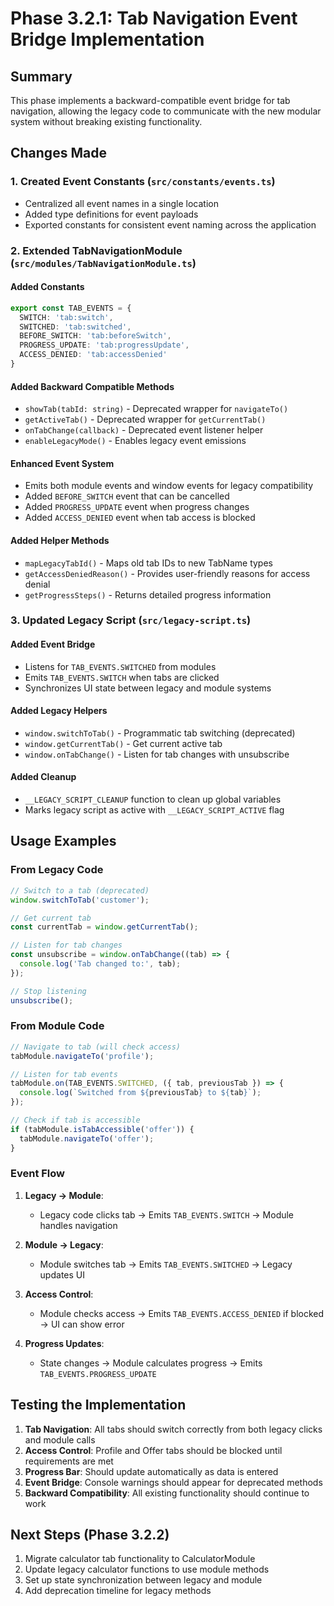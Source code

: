 # Phase 3.2.1: Tab Navigation Event Bridge Implementation

## Summary

This phase implements a backward-compatible event bridge for tab navigation, allowing the legacy code to communicate with the new modular system without breaking existing functionality.

## Changes Made

### 1. Created Event Constants (`src/constants/events.ts`)
- Centralized all event names in a single location
- Added type definitions for event payloads
- Exported constants for consistent event naming across the application

### 2. Extended TabNavigationModule (`src/modules/TabNavigationModule.ts`)

#### Added Constants
```typescript
export const TAB_EVENTS = {
  SWITCH: 'tab:switch',
  SWITCHED: 'tab:switched',
  BEFORE_SWITCH: 'tab:beforeSwitch',
  PROGRESS_UPDATE: 'tab:progressUpdate',
  ACCESS_DENIED: 'tab:accessDenied'
}
```

#### Added Backward Compatible Methods
- `showTab(tabId: string)` - Deprecated wrapper for `navigateTo()`
- `getActiveTab()` - Deprecated wrapper for `getCurrentTab()`
- `onTabChange(callback)` - Deprecated event listener helper
- `enableLegacyMode()` - Enables legacy event emissions

#### Enhanced Event System
- Emits both module events and window events for legacy compatibility
- Added `BEFORE_SWITCH` event that can be cancelled
- Added `PROGRESS_UPDATE` event when progress changes
- Added `ACCESS_DENIED` event when tab access is blocked

#### Added Helper Methods
- `mapLegacyTabId()` - Maps old tab IDs to new TabName types
- `getAccessDeniedReason()` - Provides user-friendly reasons for access denial
- `getProgressSteps()` - Returns detailed progress information

### 3. Updated Legacy Script (`src/legacy-script.ts`)

#### Added Event Bridge
- Listens for `TAB_EVENTS.SWITCHED` from modules
- Emits `TAB_EVENTS.SWITCH` when tabs are clicked
- Synchronizes UI state between legacy and module systems

#### Added Legacy Helpers
- `window.switchToTab()` - Programmatic tab switching (deprecated)
- `window.getCurrentTab()` - Get current active tab
- `window.onTabChange()` - Listen for tab changes with unsubscribe

#### Added Cleanup
- `__LEGACY_SCRIPT_CLEANUP` function to clean up global variables
- Marks legacy script as active with `__LEGACY_SCRIPT_ACTIVE` flag

## Usage Examples

### From Legacy Code
```javascript
// Switch to a tab (deprecated)
window.switchToTab('customer');

// Get current tab
const currentTab = window.getCurrentTab();

// Listen for tab changes
const unsubscribe = window.onTabChange((tab) => {
  console.log('Tab changed to:', tab);
});

// Stop listening
unsubscribe();
```

### From Module Code
```typescript
// Navigate to tab (will check access)
tabModule.navigateTo('profile');

// Listen for tab events
tabModule.on(TAB_EVENTS.SWITCHED, ({ tab, previousTab }) => {
  console.log(`Switched from ${previousTab} to ${tab}`);
});

// Check if tab is accessible
if (tabModule.isTabAccessible('offer')) {
  tabModule.navigateTo('offer');
}
```

### Event Flow

1. **Legacy → Module**: 
   - Legacy code clicks tab → Emits `TAB_EVENTS.SWITCH` → Module handles navigation

2. **Module → Legacy**: 
   - Module switches tab → Emits `TAB_EVENTS.SWITCHED` → Legacy updates UI

3. **Access Control**:
   - Module checks access → Emits `TAB_EVENTS.ACCESS_DENIED` if blocked → UI can show error

4. **Progress Updates**:
   - State changes → Module calculates progress → Emits `TAB_EVENTS.PROGRESS_UPDATE`

## Testing the Implementation

1. **Tab Navigation**: All tabs should switch correctly from both legacy clicks and module calls
2. **Access Control**: Profile and Offer tabs should be blocked until requirements are met
3. **Progress Bar**: Should update automatically as data is entered
4. **Event Bridge**: Console warnings should appear for deprecated methods
5. **Backward Compatibility**: All existing functionality should continue to work

## Next Steps (Phase 3.2.2)

1. Migrate calculator tab functionality to CalculatorModule
2. Update legacy calculator functions to use module methods
3. Set up state synchronization between legacy and module
4. Add deprecation timeline for legacy methods